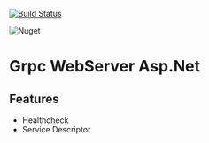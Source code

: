 [![Build Status](https://dev.azure.com/alefcarlos/PlusUltra/_apis/build/status/alefcarlos.PlusUltra.Grpc.WebServer?branchName=master)](https://dev.azure.com/alefcarlos/PlusUltra/_build/latest?definitionId=16&branchName=master)

![Nuget](https://img.shields.io/nuget/v/PlusUltra.Grpc.WebServer)

# Grpc WebServer Asp.Net

## Features

 - Healthcheck
 - Service Descriptor